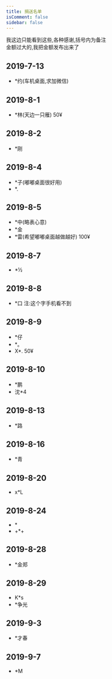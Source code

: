 ```yaml
---
title: 捐送名单
isComment: false
sidebar: false
---
```


我这边只能看到这些,各种感谢,括号内为备注<br>
金额过大的,我把金额发布出来了

## 2019-7-13

- \*约(车机桌面,求加微信)

## 2019-8-1

- \*林(天边一只雁) 50¥

## 2019-8-2

- \*刚

## 2019-8-4

- \*子(嘟嘟桌面很好用)
- \*.

## 2019-8-5

- \*中(略表心意)
- \*金
- \*雷(希望嘟嘟桌面越做越好) 100¥

## 2019-8-7

- \*½

## 2019-8-8

- \*口 注:这个字手机看不到

## 2019-8-9

- \*仔
- \*。
- X\*. 50¥

## 2019-8-10

- \*鹏
- 沈\*4

## 2019-8-13

- \*路

## 2019-8-16

- \*青

## 2019-8-20

- x\*L

## 2019-8-24

- \*
- +\*+

## 2019-8-28

- \*金郑

## 2019-8-29

- K\*s
- \*争光

## 2019-9-3

- \*才春

## 2019-9-7

- \*M

